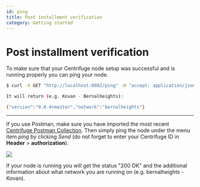 ```yaml
---
id: ping
title: Post installment verification
category: Getting started
---
```


# Post installment verification

To make sure that your Centrifuge node setup was successful and is running properly you can ping your node. 

  ```bash
  $ curl -X GET "http://localhost:8082/ping" -H "accept: application/json"
  
  It will return (e.g. Kovan - Bernalheights):
  
  {"version":"0.0.4+master","network":"bernalheights"}
  ```


---

If you use Postman, make sure you have imported the most recent [Centrifuge Postman Collection](https://www.getpostman.com/collections/0d9126c8586a03af7cc7). Then simply ping the node under the menu item _ping_ by clicking _Send_ (do not forget to enter your Centrifuge ID in **Header** > **authorization**).

![](https://i.imgur.com/cI8Ux83.png)

If your node is running you will get the status "200 OK" and the additional information about what network you are running on (e.g. bernalheights - Kovan).
 
